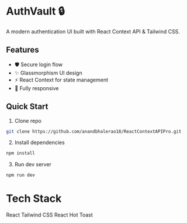 # AuthVault 🔒

A modern authentication UI built with React Context API & Tailwind CSS.  

## Features  
- 🛡️ Secure login flow  
- ✨ Glassmorphism UI design  
- ⚡ React Context for state management  
- 📱 Fully responsive  

## Quick Start  
1. Clone repo  
```bash
git clone https://github.com/anandbhalerao18/ReactContextAPIPro.git
```
2. Install dependencies
```bash
npm install
```

3. Run dev server
```bash
npm run dev
```

# Tech Stack
React
Tailwind CSS
React Hot Toast
